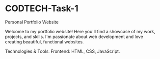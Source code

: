 # CODTECH-Task-1
Personal Portfolio Website

Welcome to my portfolio website! Here you'll find a showcase of my work, projects, and skills. I'm passionate about web development and love creating beautiful, functional websites.

Technologies & Tools: Frontend: HTML, CSS, JavaScript.
